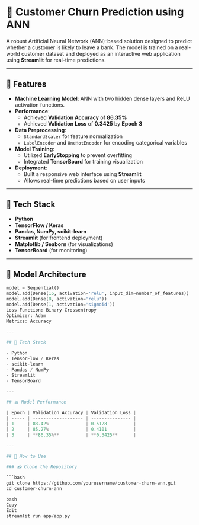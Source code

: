 # 🧠 Customer Churn Prediction using ANN

A robust Artificial Neural Network (ANN)-based solution designed to predict whether a customer is likely to leave a bank. The model is trained on a real-world customer dataset and deployed as an interactive web application using **Streamlit** for real-time predictions.

---

## 🚀 Features

- **Machine Learning Model**: ANN with two hidden dense layers and ReLU activation functions.
- **Performance**:
  - Achieved **Validation Accuracy** of **86.35%**
  - Achieved **Validation Loss** of **0.3425** by **Epoch 3**
- **Data Preprocessing**:
  - `StandardScaler` for feature normalization
  - `LabelEncoder` and `OneHotEncoder` for encoding categorical variables
- **Model Training**:
  - Utilized **EarlyStopping** to prevent overfitting
  - Integrated **TensorBoard** for training visualization
- **Deployment**:
  - Built a responsive web interface using **Streamlit**
  - Allows real-time predictions based on user inputs

---

## 🧱 Tech Stack

- **Python**
- **TensorFlow / Keras**
- **Pandas, NumPy, scikit-learn**
- **Streamlit** (for frontend deployment)
- **Matplotlib / Seaborn** (for visualizations)
- **TensorBoard** (for monitoring)

---

## 🧪 Model Architecture

```python
model = Sequential()
model.add(Dense(16, activation='relu', input_dim=number_of_features))
model.add(Dense(8, activation='relu'))
model.add(Dense(1, activation='sigmoid'))
Loss Function: Binary Crossentropy
Optimizer: Adam
Metrics: Accuracy

---

## 🧱 Tech Stack

- Python
- TensorFlow / Keras
- scikit-learn
- Pandas / NumPy
- Streamlit
- TensorBoard

---

## 📊 Model Performance

| Epoch | Validation Accuracy | Validation Loss |
| ----- | ------------------- | --------------- |
| 1     | 83.42%              | 0.5128          |
| 2     | 85.27%              | 0.4101          |
| 3     | **86.35%**          | **0.3425**      |

---

## 🔧 How to Use

### 📥 Clone the Repository

```bash
git clone https://github.com/yourusername/customer-churn-ann.git
cd customer-churn-ann

bash
Copy
Edit
streamlit run app/app.py
